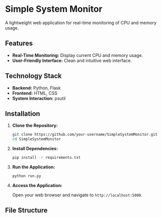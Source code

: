 # Simple System Monitor

A lightweight web application for real-time monitoring of CPU and memory usage.

## Features

- **Real-Time Monitoring:** Display current CPU and memory usage.
- **User-Friendly Interface:** Clean and intuitive web interface.

## Technology Stack

- **Backend:** Python, Flask
- **Frontend:** HTML, CSS
- **System Interaction:** psutil

## Installation

1. **Clone the Repository:**

    ```bash
    git clone https://github.com/your-username/SimpleSystemMonitor.git
    cd SimpleSystemMonitor
    ```

2. **Install Dependencies:**

    ```bash
    pip install -r requirements.txt
    ```

3. **Run the Application:**

    ```bash
    python run.py
    ```

4. **Access the Application:**

    Open your web browser and navigate to `http://localhost:5000`.

## File Structure

